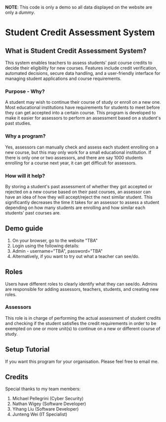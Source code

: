 <b>NOTE</b>: This code is only a demo so all data displayed on the website are only a <i>dummy</i>.

# Student Credit Assessment System

## What is Student Credit Assessment System?
This system enables teachers to assess students' past course credits to decide their eligibility
for new courses. Features include credit verification, automated decisions, secure data handling,
and a user-friendly interface for managing student applications and course requirements.


### Purpose - Why?
A student may wish to continue their course of study or enroll on a new one. Most educational
institutions have requirements for students to meet before they can get accepted into a certain
course. This program is developed to make it easier for assessors to perform an assessment based
on a student's past studies.


### Why a program?
Yes, assessors can manually check and assess each student enrolling on a new course, but this may
only work for a small educational institution. If there is only one or two assessors, and there are
say 1000 students enrolling for a course next year, it can get difficult for assessors.


### How will it help?
By storing a student's past assessment of whether they got accepted or rejected on a new course
based on their past courses, an assessor can have an idea of how they will accept/reject the next
similar student. This significantly decreases the time it takes for an assessor to assess a
student depending on how many students are enrolling and how similar each students' past courses
are.



## Demo guide
1. On your browser, go to the website "TBA"
2. Login using the following details:
  1. Admin - username="TBA", password="TBA"
  2. Alternatively, if you want to try out what a teacher can see/do.


## Roles

Users have different roles to clearly identify what they can see/do.
Admins are responsible for adding assessors, teachers, students, and creating new roles.

### Assessors
This role is in charge of performing the actual assessment of student credits and checking if the
student satisfies the credit requirements in order to be exempted on one or more unit(s) to
continue on a new or different course of study.


## Setup Tutorial

If you want this program for your organisation. Please feel free to email me.


## Credits

Special thanks to my team members:
1. Michael Pellegrini (Cyber Security)
1. Nathan Wigey (Software Developer)
1. Yihang Liu (Software Developer)
1. Junteng Wei (IT Specialist)
